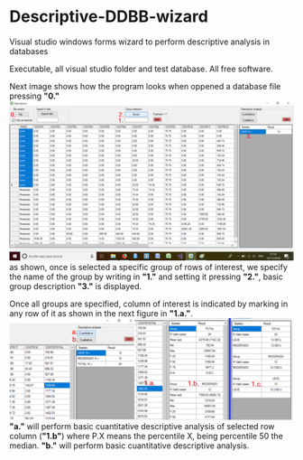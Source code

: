 # Descriptive-DDBB-wizard
Visual studio windows forms wizard to perform descriptive analysis in databases

Executable, all visual studio folder and test database. All free software.

Next image shows how the program looks when oppened a database file pressing **"0."** ![](openddbb.png)
as shown, once is selected a specific group of rows of interest, we specify the name of the group by writing in **"1."** and setting it pressing **"2."**, basic group description **"3."** is displayed.

Once all groups are specified, column of interest is indicated by marking in any row of it as shown in the next figure in **"1.a."**.![](howto.png)**"a."** will perform basic cuantitative descriptive analysis of selected row column (**"1.b"**) where P.X means the percentile X, being percentile 50 the median. **"b."** will perform basic cuantitative descriptive analysis.
